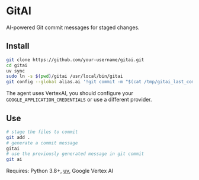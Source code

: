 # GitAI

AI-powered Git commit messages for staged changes.

## Install

```bash
git clone https://github.com/your-username/gitai.git
cd gitai
uv sync
sudo ln -s $(pwd)/gitai /usr/local/bin/gitai
git config --global alias.ai '!git commit -m "$(cat /tmp/gitai_last_commit)"'
```

The agent uses VertexAI, you should configure your `GOOGLE_APPLICATION_CREDENTIALS` or use a different provider.

## Use

```bash
# stage the files to commit
git add .
# generate a commit message
gitai
# use the previously generated message in git commit
git ai
```

Requires: Python 3.8+, [uv](https://docs.astral.sh/uv/), Google Vertex AI 